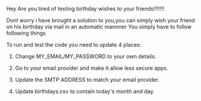 Hey Are you tired of texting birthday wishes to your friends!!!!!!!

Dont worry i have brought a solution to you,you can simply wish your friend on his birthday via mail in an automatic mannner 
You simply have to follow following things

 To run and test the code you need to update 4 places:

 1. Change MY_EMAIL/MY_PASSWORD to your own details.

 2. Go to your email provider and make it allow less secure apps.

 3. Update the SMTP ADDRESS to match your email provider.

 4. Update birthdays.csv to contain today's month and day.
